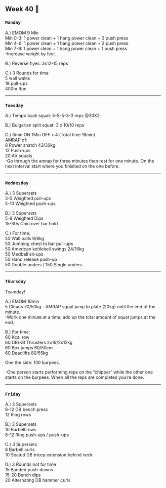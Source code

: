 ## Week 40  :dragon:

### `Monday`     
A.) EMOM 9 Min  
Min 0-3: 1 power clean + 1 hang power clean +  3 push press  
Min 4-6: 1 power clean + 1 hang power clean +  2 push press   
Min 7-9: 1 power clean + 1 hang power clean +  1 push press  
-Increase weight by feel.  

B.) Reverse flyes: 3x12-15 reps  

C.) 3 Rounds for time  
5 wall walks  
18 pull-ups  
400m Run  

---
### `Tuesday`
A.) Tempo back squat: 5-5-5-3-3 reps @30X2  

B.) Bulgarian split squat: 3 x 10/10 reps  

C.) 3min ON 1Min OFF x 4 (Total time 16min)   
AMRAP of:  
8 Power snatch 43/30kg  
12 Push-ups  
20 Air squats   
-Go through the amrap for three minutes then rest for one minute. On the next interval start where you finished on the one before.   

----
### `Wednesday`
A.) 3 Supersets  
3-5 Weighted pull-ups  
5-10 Weighted push-ups  

B.) 3 Supersets  
5-8 Weighted Dips  
15-30s Chin over bar hold  

C.) For time:  
50 Wall balls 9/6kg  
50 Jumping chest to bar pull-ups  
50 American kettlebell swings 24/16kg  
50 Medball sit-ups  
50 Hand release push-up  
50 Double unders / 150 Single unders  

----
### `Thursday`  
Teamday!  

A.) EMOM 10min  
5 Cleans 70/50kg - AMRAP squat jump to plate (20kg) until the end of the minute.  
-Work one minute at a time, add up the total amount of squat jumps at the end.  

B.) For time:  
60 Kcal row  
60 DB/KB Thrusters 2x16/2x12kg  
60 Box jumps 60/50cm  
60 Deadlifts 80/55kg  

One the side: 100 burpees.  

-One person starts performing reps on the “chipper” while the other one starts on the burpees. When all the reps are completed you’re done.         


---
### `Friday` 
A.) 3 Supersets  
8-12 DB bench press  
12 Ring rows  

B.) 3 Supersets   
10 Barbell rows  
8-12 Ring push-ups / push-ups  

C.) 3 Supersets  
8 Barbell curls  
10 Seated DB tricep extension behind neck   

D.) 3 Rounds not for time  
15 Banded push-downs  
15-20 Bench dips  
20 Alternating DB hammer curls  

